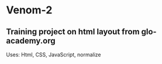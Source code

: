 # Venom-2
## Training project on html layout from glo-academy.org
Uses: Html, CSS, JavaScript, normalize

